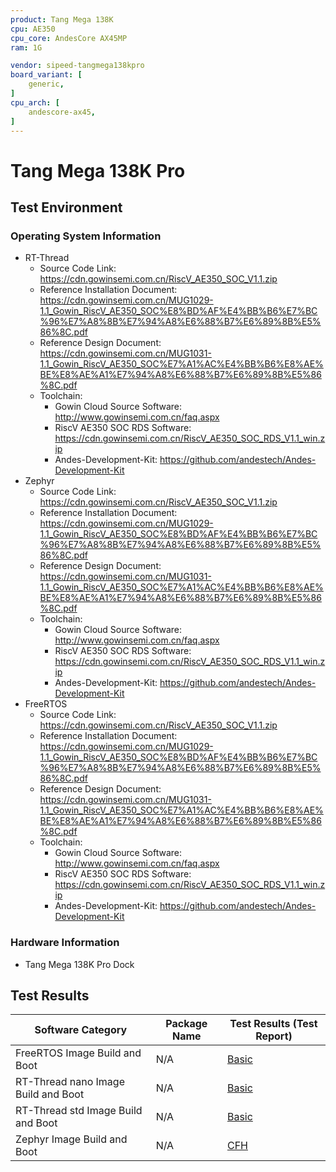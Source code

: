 ```yaml
---
product: Tang Mega 138K
cpu: AE350
cpu_core: AndesCore AX45MP
ram: 1G

vendor: sipeed-tangmega138kpro
board_variant: [
    generic,
]
cpu_arch: [
    andescore-ax45,
]
---
```


# Tang Mega 138K Pro

## Test Environment

### Operating System Information

- RT-Thread
    - Source Code Link: https://cdn.gowinsemi.com.cn/RiscV_AE350_SOC_V1.1.zip
    - Reference Installation Document: https://cdn.gowinsemi.com.cn/MUG1029-1.1_Gowin_RiscV_AE350_SOC%E8%BD%AF%E4%BB%B6%E7%BC%96%E7%A8%8B%E7%94%A8%E6%88%B7%E6%89%8B%E5%86%8C.pdf
    - Reference Design Document: https://cdn.gowinsemi.com.cn/MUG1031-1.1_Gowin_RiscV_AE350_SOC%E7%A1%AC%E4%BB%B6%E8%AE%BE%E8%AE%A1%E7%94%A8%E6%88%B7%E6%89%8B%E5%86%8C.pdf
    - Toolchain:
        - Gowin Cloud Source Software: http://www.gowinsemi.com.cn/faq.aspx
        - RiscV AE350 SOC RDS Software: https://cdn.gowinsemi.com.cn/RiscV_AE350_SOC_RDS_V1.1_win.zip
        - Andes-Development-Kit: https://github.com/andestech/Andes-Development-Kit
- Zephyr
    - Source Code Link: https://cdn.gowinsemi.com.cn/RiscV_AE350_SOC_V1.1.zip
    - Reference Installation Document: https://cdn.gowinsemi.com.cn/MUG1029-1.1_Gowin_RiscV_AE350_SOC%E8%BD%AF%E4%BB%B6%E7%BC%96%E7%A8%8B%E7%94%A8%E6%88%B7%E6%89%8B%E5%86%8C.pdf
    - Reference Design Document: https://cdn.gowinsemi.com.cn/MUG1031-1.1_Gowin_RiscV_AE350_SOC%E7%A1%AC%E4%BB%B6%E8%AE%BE%E8%AE%A1%E7%94%A8%E6%88%B7%E6%89%8B%E5%86%8C.pdf
    - Toolchain:
        - Gowin Cloud Source Software: http://www.gowinsemi.com.cn/faq.aspx
        - RiscV AE350 SOC RDS Software: https://cdn.gowinsemi.com.cn/RiscV_AE350_SOC_RDS_V1.1_win.zip
        - Andes-Development-Kit: https://github.com/andestech/Andes-Development-Kit
- FreeRTOS
    - Source Code Link: https://cdn.gowinsemi.com.cn/RiscV_AE350_SOC_V1.1.zip
    - Reference Installation Document: https://cdn.gowinsemi.com.cn/MUG1029-1.1_Gowin_RiscV_AE350_SOC%E8%BD%AF%E4%BB%B6%E7%BC%96%E7%A8%8B%E7%94%A8%E6%88%B7%E6%89%8B%E5%86%8C.pdf
    - Reference Design Document: https://cdn.gowinsemi.com.cn/MUG1031-1.1_Gowin_RiscV_AE350_SOC%E7%A1%AC%E4%BB%B6%E8%AE%BE%E8%AE%A1%E7%94%A8%E6%88%B7%E6%89%8B%E5%86%8C.pdf
    - Toolchain:
        - Gowin Cloud Source Software: http://www.gowinsemi.com.cn/faq.aspx
        - RiscV AE350 SOC RDS Software: https://cdn.gowinsemi.com.cn/RiscV_AE350_SOC_RDS_V1.1_win.zip
        - Andes-Development-Kit: https://github.com/andestech/Andes-Development-Kit

### Hardware Information

- Tang Mega 138K Pro Dock

## Test Results

| Software Category               | Package Name | Test Results (Test Report)   |
| ------------------------------- | ------------ | --------------------------- |
| FreeRTOS Image Build and Boot   | N/A          | [Basic][FreeRTOS]           |
| RT-Thread nano Image Build and Boot | N/A      | [Basic][RT-Thread-nano]     |
| RT-Thread std Image Build and Boot | N/A       | [Basic][RT-Thread-std]      |
| Zephyr Image Build and Boot     | N/A          | [CFH][Zephyr]               |

[FreeRTOS]: ./FreeRTOS/README.md
[RT-Thread-std]: ./RT-Thread/README.md
[RT-Thread-nano]: ./RT-Thread/README.md
[Zephyr]: ./Zephyr/README.md
